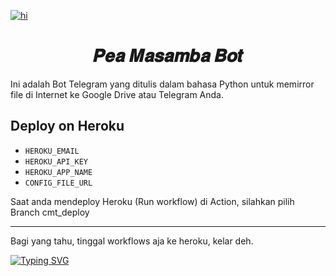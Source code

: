 [![hi](https://github-readme-stats.vercel.app/api/pin/?username=NadifMasamba&repo=try&theme=react&border_color=61dafb&border_radius=10)](https://github.com/NadifMasamba/CMT-Hero)

<h1 align="center">
  <b>𝑷𝒆𝒂 𝑴𝒂𝒔𝒂𝒎𝒃𝒂 𝑩𝒐𝒕</b>
</h1>

Ini adalah Bot Telegram yang ditulis dalam bahasa Python untuk memirror file di Internet ke Google Drive atau Telegram Anda.

## Deploy on Heroku

* `HEROKU_EMAIL`
* `HEROKU_API_KEY`
* `HEROKU_APP_NAME`
* `CONFIG_FILE_URL`

Saat anda mendeploy Heroku (Run workflow) di Action, silahkan pilih Branch cmt_deploy
_______________________________
Bagi yang tahu, tinggal workflows aja ke heroku, kelar deh.


[![Typing SVG](https://readme-typing-svg.herokuapp.com/?lines=𝑊𝑒𝑙𝑐𝑜𝑚𝑒!;Repo+B𝑦+Pea+Masamba;𝐴+𝑠𝑖𝑚𝑝𝑙𝑒+𝑎𝑛𝑑+𝑝𝑜𝑤𝑒𝑟𝑓𝑢𝑙+𝐵𝑜𝑡!;Speed+Good+Support+Leech+4𝐺𝐵)](https://github.com/NadifMasamba/CMT-Hero)

